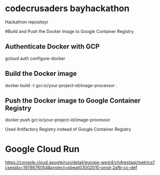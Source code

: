 # codecrusaders bayhackathon
Hackathon repositoyr

#Build and Push the Docker Image to Google Container Registry

## Authenticate Docker with GCP
gcloud auth configure-docker

## Build the Docker image
docker build -t gcr.io/your-project-id/image-processor .

## Push the Docker image to Google Container Registry
docker push gcr.io/your-project-id/image-processor

Used Artifactory Registry instead of Google Container Registry

# Google Cloud Run
https://console.cloud.google/run/detail/europe-west4/ch4restapi/metrics?csesidx=1978676054&project=pbeat03002010-prod-2afb-cc-def